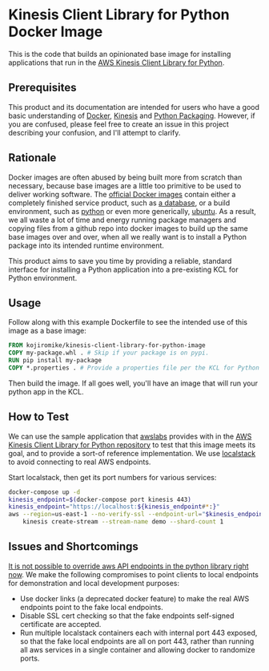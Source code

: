 # Kinesis Client Library for Python Docker Image

This is the code that builds an opinionated base image for installing applications that run in the [AWS Kinesis Client Library for Python][kclpy].

## Prerequisites

This product and its documentation are intended for users who have a good basic understanding of [Docker](https://docs.docker.com/), [Kinesis](https://docs.aws.amazon.com/streams/latest/dev/introduction.html) and [Python Packaging](https://packaging.python.org/). However, if you are confused, please feel free to create an issue in this project describing your confusion, and I'll attempt to clarify.

## Rationale

Docker images are often abused by being built more from scratch than necessary, because base images are a little too primitive to be used to deliver working software. The [official Docker images](https://hub.docker.com/explore/) contain either a completely finished service product, such as [a database](https://hub.docker.com/_/postgres/), or a build environment, such as [python](https://hub.docker.com/_/python/) or even more generically, [ubuntu](https://hub.docker.com/_/ubuntu/). As a result, we all waste a lot of time and energy running package managers and copying files from a github repo into docker images to build up the same base images over and over, when all we really want is to install a Python package into its intended runtime environment.

This product aims to save you time by providing a reliable, standard interface for installing a Python application into a pre-existing KCL for Python environment.

## Usage

Follow along with this example Dockerfile to see the intended use of this image as a base image:

```Dockerfile
FROM kojiromike/kinesis-client-library-for-python-image
COPY my-package.whl . # Skip if your package is on pypi.
RUN pip install my-package
COPY *.properties . # Provide a properties file per the KCL for Python docs.
```

Then build the image. If all goes well, you'll have an image that will run your python app in the KCL.

## How to Test

We can use the sample application that [awslabs](https://github.com/awslabs/) provides with in the [AWS Kinesis Client Library for Python repository][kclpy] to test that this image meets its goal, and to provide a sort-of reference implementation. We use [localstack](https://github.com/localstack/localstack/) to avoid connecting to real AWS endpoints.

Start localstack, then get its port numbers for various services:

```bash
docker-compose up -d
kinesis_endpoint=$(docker-compose port kinesis 443)
kinesis_endpoint="https://localhost:${kinesis_endpoint#*:}"
aws --region=us-east-1 --no-verify-ssl --endpoint-url="$kinesis_endpoint" \
    kinesis create-stream --stream-name demo --shard-count 1
```

## Issues and Shortcomings

[It is not possible to override aws API endpoints in the python library right now](https://github.com/awslabs/amazon-kinesis-client/issues/308#issuecomment-415466119). We make the following compromises to point clients to local endpoints for demonstration and local development purposes:
- Use docker links (a deprecated docker feature) to make the real AWS endpoints point to the fake local endpoints.
- Disable SSL cert checking so that the fake endpoints self-signed certificate are accepted.
- Run multiple localstack containers each with internal port 443 exposed, so that the fake local endpoints are all on port 443, rather than running all aws services in a single container and allowing docker to randomize ports.

[kclpy]: https://github.com/awslabs/amazon-kinesis-client-python
